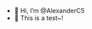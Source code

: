 - 👋 Hi, I’m @AlexanderC5
- 👀 This is a test~!

<!---
AlexanderC5/AlexanderC5 is a ✨ special ✨ repository because its `README.md` (this file) appears on your GitHub profile.
You can click the Preview link to take a look at your changes.
--->
